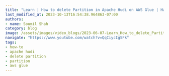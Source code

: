 ```yaml
---
title: "Learn | How to delete Partition in Apache Hudi on AWS Glue | Hands on"
last_modified_at: 2023-10-13T16:54:38.964863-07:00
authors:
- name: Soumil Shah
category: blog
image: /assets/images/video_blogs/2023-06-07-Learn_How_to_delete_Partition_in_Apache_Hudi_on_AWS_Glue_Hands_on.png
navigate: "https://www.youtube.com/watch?v=QqCiycIgSFk"
tags:
- how-to
- apache hudi
- delete partition
- partition
- aws glue
---
```

